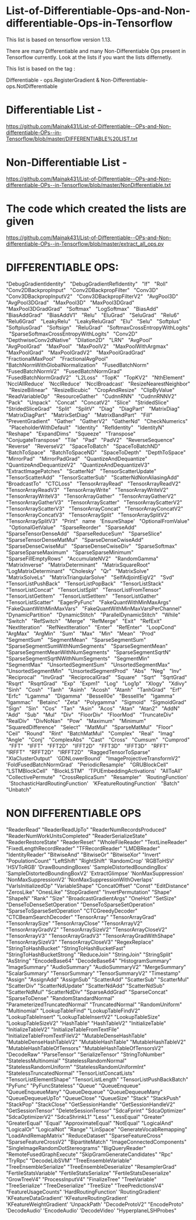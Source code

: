# List-of-Differentiable-Ops-and-Non-differentiable-Ops-in-Tensorflow


This list is based on tensorflow version 1.13.

There are many Differentiable and many Non-Differentiable Ops present in Tensorflow currently. Look at the lists if you want the lists differnetly. 

This list is based on the tag :

Differentiable - ops.RegisterGradient 
& 
Non-Differentiable- ops.NotDifferentiable

# Differentiable List - 
https://github.com/Mainak431/List-of-Differentiable--OPs-and-Non-differentiable-OPs--in-Tensorflow/blob/master/DIFFERENTIABLE%20LIST.txt

# Non-Differentiable List -
https://github.com/Mainak431/List-of-Differentiable--OPs-and-Non-differentiable-OPs--in-Tensorflow/blob/master/NonDifferentiable.txt

# The code which created the lists are given 
https://github.com/Mainak431/List-of-Differentiable--OPs-and-Non-differentiable-OPs--in-Tensorflow/blob/master/extract_all_ops.py

# DIFFERENTIABLE OPS:

"DebugGradientIdentity" &nbsp;
"DebugGradientRefIdentity" &nbsp;
"If" &nbsp;
"Roll" &nbsp;
"Conv2DBackpropInput" &nbsp;
"Conv2DBackpropFilter" &nbsp;
"Conv3D" &nbsp;
"Conv3DBackpropInputV2" &nbsp;
"Conv3DBackpropFilterV2" &nbsp;
"AvgPool3D" &nbsp;
"AvgPool3DGrad" &nbsp;
"MaxPool3D" &nbsp;
"MaxPool3DGrad" &nbsp;
"MaxPool3DGradGrad" &nbsp;
"Softmax" &nbsp;
"LogSoftmax" &nbsp;
"BiasAdd" &nbsp;
"BiasAddGrad" &nbsp;
"BiasAddV1" &nbsp;
"Relu" &nbsp;
"EluGrad" &nbsp;
"SeluGrad" &nbsp;
"Relu6" &nbsp;
"Relu6Grad" &nbsp;
"LeakyRelu" &nbsp;
"LeakyReluGrad" &nbsp;
"Elu" &nbsp;
"Selu" &nbsp;
"Softplus" &nbsp;
"SoftplusGrad" &nbsp;
"Softsign" &nbsp;
"ReluGrad" &nbsp;
"SoftmaxCrossEntropyWithLogits" &nbsp;
"SparseSoftmaxCrossEntropyWithLogits" &nbsp;
"Conv2D" &nbsp;
"DepthwiseConv2dNative" &nbsp;
"Dilation2D" &nbsp;
"LRN" &nbsp;
"AvgPool" &nbsp;
"AvgPoolGrad" &nbsp;
"MaxPool" &nbsp;
"MaxPoolV2" &nbsp;
"MaxPoolWithArgmax" &nbsp;
"MaxPoolGrad" &nbsp;
"MaxPoolGradV2" &nbsp;
"MaxPoolGradGrad" &nbsp;
"FractionalMaxPool" &nbsp;
"FractionalAvgPool" &nbsp;
"BatchNormWithGlobalNormalization" &nbsp;
"FusedBatchNorm" &nbsp;
"FusedBatchNormV2" &nbsp;
"FusedBatchNormGrad" &nbsp;
"FusedBatchNormGradV2" &nbsp;
"L2Loss" &nbsp;
"TopK" &nbsp;
"TopKV2" &nbsp;
"NthElement" &nbsp;
'NcclAllReduce' &nbsp;
'NcclReduce' &nbsp;
'NcclBroadcast' &nbsp;
"ResizeNearestNeighbor" &nbsp;
"ResizeBilinear" &nbsp;
"ResizeBicubic" &nbsp;
"CropAndResize" &nbsp;
"ClipByValue" &nbsp;
"ReadVariableOp" &nbsp;
"ResourceGather" &nbsp;
"CudnnRNN" &nbsp;
"CudnnRNNV2" &nbsp;
"Pack" &nbsp;
"Unpack" &nbsp;
"Concat" &nbsp;
"ConcatV2" &nbsp;
"Slice" &nbsp;
"StridedSlice" &nbsp;
"StridedSliceGrad" &nbsp;
"Split" &nbsp;
"SplitV" &nbsp;
"Diag" &nbsp;
"DiagPart" &nbsp;
"MatrixDiag" &nbsp;
"MatrixDiagPart" &nbsp;
"MatrixSetDiag" &nbsp;
"MatrixBandPart" &nbsp;
"Fill" &nbsp;
"PreventGradient" &nbsp;
"Gather" &nbsp;
"GatherV2" &nbsp;
"GatherNd" &nbsp;
"CheckNumerics" &nbsp;
"PlaceholderWithDefault" &nbsp;
"Identity" &nbsp;
"RefIdentity" &nbsp;
"IdentityN" &nbsp;
"Reshape" &nbsp;
"ExpandDims" &nbsp;
"Squeeze" &nbsp;
"Transpose" &nbsp;
"ConjugateTranspose" &nbsp;
"Tile" &nbsp;
"Pad" &nbsp;
"PadV2" &nbsp;
"ReverseSequence" &nbsp;
"Reverse" &nbsp;
"ReverseV2" &nbsp;
"SpaceToBatch" &nbsp;
"SpaceToBatchND" &nbsp;
"BatchToSpace" &nbsp;
"BatchToSpaceND" &nbsp;
"SpaceToDepth" &nbsp;
"DepthToSpace" &nbsp;
"MirrorPad" &nbsp;
"MirrorPadGrad" &nbsp;
"QuantizeAndDequantize" &nbsp;
"QuantizeAndDequantizeV2" &nbsp;
"QuantizeAndDequantizeV3" &nbsp;
"ExtractImagePatches" &nbsp;
"ScatterNd" &nbsp;
"TensorScatterUpdate" &nbsp;
"TensorScatterAdd" &nbsp;
"TensorScatterSub" &nbsp;
"ScatterNdNonAliasingAdd" &nbsp;
"BroadcastTo" &nbsp;
"CTCLoss" &nbsp;
"TensorArrayRead" &nbsp;
"TensorArrayReadV2" &nbsp;
"TensorArrayReadV3" &nbsp;
"TensorArrayWrite" &nbsp;
"TensorArrayWriteV2" &nbsp;
"TensorArrayWriteV3" &nbsp;
"TensorArrayGather" &nbsp;
"TensorArrayGatherV2" &nbsp;
"TensorArrayGatherV3" &nbsp;
"TensorArrayScatter" &nbsp;
"TensorArrayScatterV2" &nbsp;
"TensorArrayScatterV3" &nbsp;
"TensorArrayConcat" &nbsp;
"TensorArrayConcatV2" &nbsp;
"TensorArrayConcatV3" &nbsp;
"TensorArraySplit" &nbsp;
"TensorArraySplitV2" &nbsp;
"TensorArraySplitV3" &nbsp;
"Print" &nbsp;
name &nbsp;
'EnsureShape' &nbsp;
"OptionalFromValue" &nbsp;
"OptionalGetValue" &nbsp;
"SparseReorder" &nbsp;
"SparseAdd" &nbsp;
"SparseTensorDenseAdd" &nbsp;
"SparseReduceSum" &nbsp;
"SparseSlice" &nbsp;
"SparseTensorDenseMatMul" &nbsp;
"SparseDenseCwiseAdd" &nbsp;
"SparseDenseCwiseMul" &nbsp;
"SparseDenseCwiseDiv" &nbsp;
"SparseSoftmax" &nbsp;
"SparseSparseMaximum" &nbsp;
"SparseSparseMinimum" &nbsp;
"SparseFillEmptyRows" &nbsp;
"AccumulateNV2" &nbsp;
"RandomGamma" &nbsp;
"MatrixInverse" &nbsp;
"MatrixDeterminant" &nbsp;
"MatrixSquareRoot" &nbsp;
"LogMatrixDeterminant" &nbsp;
"Cholesky" &nbsp;
"Qr" &nbsp;
"MatrixSolve" &nbsp;
"MatrixSolveLs" &nbsp;
"MatrixTriangularSolve" &nbsp;
"SelfAdjointEigV2" &nbsp;
"Svd" &nbsp;
"TensorListPushBack" &nbsp;
"TensorListPopBack" &nbsp;
"TensorListStack" &nbsp;
"TensorListConcat" &nbsp;
"TensorListSplit" &nbsp;
"TensorListFromTensor" &nbsp;
"TensorListGetItem" &nbsp;
"TensorListSetItem" &nbsp;
"TensorListGather" &nbsp;
"TensorListScatter" &nbsp;
"EagerPyFunc" &nbsp;
"FakeQuantWithMinMaxArgs" &nbsp;
"FakeQuantWithMinMaxVars" &nbsp;
"FakeQuantWithMinMaxVarsPerChannel" &nbsp;
"DynamicPartition" &nbsp;
"DynamicStitch" &nbsp;
"ParallelDynamicStitch" &nbsp;
"While" &nbsp;
"Switch" &nbsp;
"RefSwitch" &nbsp;
"Merge" &nbsp;
"RefMerge" &nbsp;
"Exit" &nbsp;
"RefExit" &nbsp;
"NextIteration" &nbsp;
"RefNextIteration" &nbsp;
"Enter" &nbsp;
"RefEnter" &nbsp;
"LoopCond" &nbsp;
"ArgMax" &nbsp;
"ArgMin" &nbsp;
"Sum" &nbsp;
"Max" &nbsp;
"Min" &nbsp;
"Mean" &nbsp;
"Prod" &nbsp;
"SegmentSum" &nbsp;
"SegmentMean" &nbsp;
"SparseSegmentSum" &nbsp;
"SparseSegmentSumWithNumSegments" &nbsp;
"SparseSegmentMean" &nbsp;
"SparseSegmentMeanWithNumSegments" &nbsp;
"SparseSegmentSqrtN" &nbsp;
"SparseSegmentSqrtNWithNumSegments" &nbsp;
"SegmentMin" &nbsp;
"SegmentMax" &nbsp;
"UnsortedSegmentSum" &nbsp;
"UnsortedSegmentMax" &nbsp;
"UnsortedSegmentMin" &nbsp;
"UnsortedSegmentProd" &nbsp;
"Abs" &nbsp;
"Neg" &nbsp;
"Inv" &nbsp;
"Reciprocal" &nbsp;
"InvGrad" &nbsp;
"ReciprocalGrad" &nbsp;
"Square" &nbsp;
"Sqrt" &nbsp;
"SqrtGrad" &nbsp;
"Rsqrt" &nbsp;
"RsqrtGrad" &nbsp;
"Exp" &nbsp;
"Expm1" &nbsp;
"Log" &nbsp;
"Log1p" &nbsp;
"Xlogy" &nbsp;
"Xdivy" &nbsp;
"Sinh" &nbsp;
"Cosh" &nbsp;
"Tanh" &nbsp;
"Asinh" &nbsp;
"Acosh" &nbsp;
"Atanh" &nbsp;
"TanhGrad" &nbsp;
"Erf" &nbsp;
"Erfc" &nbsp;
"Lgamma" &nbsp;
"Digamma" &nbsp;
"BesselI0e" &nbsp;
"BesselI1e" &nbsp;
"Igamma" &nbsp;
"Igammac" &nbsp;
"Betainc" &nbsp;
"Zeta" &nbsp;
"Polygamma" &nbsp;
"Sigmoid" &nbsp;
"SigmoidGrad" &nbsp;
"Sign" &nbsp;
"Sin" &nbsp;
"Cos" &nbsp;
"Tan" &nbsp;
"Asin" &nbsp;
"Acos" &nbsp;
"Atan" &nbsp;
"Atan2" &nbsp;
"AddN" &nbsp;
"Add" &nbsp;
"Sub" &nbsp;
"Mul" &nbsp;
"Div" &nbsp;
"FloorDiv" &nbsp;
"FloorMod" &nbsp;
"TruncateDiv" &nbsp;
"RealDiv" &nbsp;
"DivNoNan" &nbsp;
"Pow" &nbsp;
"Maximum" &nbsp;
"Minimum" &nbsp;
"SquaredDifference" &nbsp;
"Select" &nbsp;
"MatMul" &nbsp;
"SparseMatMul" &nbsp;
"Floor" &nbsp;
"Ceil" &nbsp;
"Round" &nbsp;
"Rint" &nbsp;
"BatchMatMul" &nbsp;
"Complex" &nbsp;
"Real" &nbsp;
"Imag" &nbsp;
"Angle" &nbsp;
"Conj" &nbsp;
"ComplexAbs" &nbsp;
"Cast" &nbsp;
"Cross" &nbsp;
"Cumsum" &nbsp;
"Cumprod" &nbsp;
"FFT" &nbsp;
"IFFT" &nbsp;
"FFT2D" &nbsp;
"IFFT2D" &nbsp;
"FFT3D" &nbsp;
"IFFT3D" &nbsp;
"RFFT" &nbsp;
"IRFFT" &nbsp;
"RFFT2D" &nbsp;
"IRFFT2D" &nbsp;
"RaggedTensorToSparse" &nbsp;
"XlaClusterOutput" &nbsp;
'GDNLowerBound' &nbsp;
"ImageProjectiveTransformV2" &nbsp;
'FoldFusedBatchNormGrad' &nbsp;
"PeriodicResample" &nbsp;
"GRUBlockCell" &nbsp;
"LSTMBlockCell" &nbsp;
"BlockLSTM" &nbsp;
'TPUEmbeddingActivations' &nbsp;
"AllToAll" &nbsp;
"CollectivePermute" &nbsp;
"CrossReplicaSum" &nbsp;
"Resampler" &nbsp;
'RoutingFunction' &nbsp;
'StochasticHardRoutingFunction' &nbsp;
'KFeatureRoutingFunction' &nbsp;
"Batch" &nbsp;
"Unbatch" &nbsp;



# NON DIFFERENTIABLE OPS

"ReaderRead" 
"ReaderReadUpTo" 
"ReaderNumRecordsProduced" 
"ReaderNumWorkUnitsCompleted" 
"ReaderSerializeState" 
"ReaderRestoreState" 
"ReaderReset" 
"WholeFileReader" 
"TextLineReader" 
"FixedLengthRecordReader" 
"TFRecordReader" 
"LMDBReader" 
"IdentityReader" 
"BitwiseAnd" 
"BitwiseOr" 
"BitwiseXor" 
"Invert" 
"PopulationCount" 
"LeftShift" 
"RightShift" 
'RandomCrop' 
'RGBToHSV' 
'HSVToRGB' 
'DrawBoundingBoxes' 
'SampleDistortedBoundingBox' 
'SampleDistortedBoundingBoxV2' 
'ExtractGlimpse' 
'NonMaxSuppression' 
'NonMaxSuppressionV2' 
'NonMaxSuppressionWithOverlaps' 
"VarIsInitializedOp" 
"VariableShape" 
"ConcatOffset" 
"Const" 
"EditDistance" 
"ZerosLike" 
"OnesLike" 
"StopGradient" 
"InvertPermutation" 
"Shape" 
"ShapeN" 
"Rank" 
"Size" 
"BroadcastGradientArgs" 
"OneHot" 
"SetSize" 
"DenseToDenseSetOperation" 
"DenseToSparseSetOperation" 
"SparseToSparseSetOperation" 
"CTCGreedyDecoder" 
"CTCBeamSearchDecoder" 
"TensorArray" 
"TensorArrayGrad" 
"TensorArraySize" 
"TensorArrayClose" 
"TensorArrayV2" 
"TensorArrayGradV2" 
"TensorArraySizeV2" 
"TensorArrayCloseV2" 
"TensorArrayV3" 
"TensorArrayGradV3" 
"TensorArrayGradWithShape" 
"TensorArraySizeV3" 
"TensorArrayCloseV3" 
"RegexReplace" 
"StringToHashBucket" 
"StringToHashBucketFast" 
"StringToHashBucketStrong" 
"ReduceJoin" 
"StringJoin" 
"StringSplit" 
"AsString" 
"EncodeBase64" 
"DecodeBase64" 
"HistogramSummary" 
"ImageSummary" 
"AudioSummary" 
"AudioSummaryV2" 
"MergeSummary" 
"ScalarSummary" 
"TensorSummary" 
"TensorSummaryV2" 
"Timestamp" 
"Assign" 
"AssignAdd" 
"AssignSub" 
"ScatterAdd" 
"ScatterSub" 
"ScatterMul" 
"ScatterDiv" 
"ScatterNdUpdate" 
"ScatterNdAdd" 
"ScatterNdSub" 
"ScatterNdMul" 
"ScatterNdDiv" 
"SparseAddGrad" 
"SparseConcat" 
"SparseToDense" 
"RandomStandardNormal" 
"ParameterizedTruncatedNormal" 
"TruncatedNormal" 
"RandomUniform" 
"Multinomial" 
"LookupTableFind" 
"LookupTableFindV2" 
"LookupTableInsert" 
"LookupTableInsertV2" 
"LookupTableSize" 
"LookupTableSizeV2" 
"HashTable" 
"HashTableV2" 
"InitializeTable" 
"InitializeTableV2" 
"InitializeTableFromTextFile" 
"InitializeTableFromTextFileV2" 
"MutableDenseHashTable" 
"MutableDenseHashTableV2" 
"MutableHashTable" 
"MutableHashTableV2" 
"MutableHashTableOfTensors" 
"MutableHashTableOfTensorsV2" 
"DecodeRaw" 
"ParseTensor" 
"SerializeTensor" 
"StringToNumber" 
"StatelessMultinomial" 
"StatelessRandomNormal" 
"StatelessRandomUniform" 
"StatelessRandomUniformInt" 
"StatelessTruncatedNormal" 
"TensorListConcatLists" 
"TensorListElementShape" 
"TensorListLength" 
"TensorListPushBackBatch" 
"PyFunc" 
"PyFuncStateless" 
"Queue" 
"QueueEnqueue" 
"QueueEnqueueMany" 
"QueueDequeue" 
"QueueDequeueMany" 
"QueueDequeueUpTo" 
"QueueClose" 
"QueueSize" 
"Stack" 
"StackPush" 
"StackPop" 
"StackClose" 
"GetSessionHandle" 
"GetSessionHandleV2" 
"GetSessionTensor" 
"DeleteSessionTensor" 
"SdcaFprint" 
"SdcaOptimizer" 
"SdcaOptimizerV2" 
"SdcaShrinkL1" 
"Less" 
"LessEqual" 
"Greater" 
"GreaterEqual" 
"Equal" 
"ApproximateEqual" 
"NotEqual" 
"LogicalAnd" 
"LogicalOr" 
"LogicalNot" 
"Range" 
"LinSpace" 
"GenerateVocabRemapping" 
"LoadAndRemapMatrix" 
"ReduceDataset" 
"SparseFeatureCross" 
"SparseFeatureCrossV2" 
"BipartiteMatch" 
"ImageConnectedComponents" 
"SingleImageRandomDotStereograms" 
"BigQueryReader" 
"RemoteFusedGraphExecute" 
"SkipGramGenerateCandidates" 
"Rpc" 
"TryRpc" 
"DecodeLibSVM" 
"TreeEnsembleVariable" 
"TreeEnsembleSerialize" 
"TreeEnsembleDeserialize" 
"ResamplerGrad" 
"FertileStatsVariable" 
"FertileStatsSerialize" 
"FertileStatsDeserialize" 
"GrowTreeV4" 
"ProcessInputV4" 
"FinalizeTree" 
"TreeVariable" 
"TreeSerialize" 
"TreeDeserialize" 
"TreeSize" 
"TreePredictionsV4" 
"FeatureUsageCounts" 
'HardRoutingFunction' 
'RoutingGradient' 
'KFeatureDataGradient' 
'KFeatureRoutingGradient' 
'KFeatureWeightGradient' 
'UnpackPath' 
"DecodeProtoV2" 
"EncodeProto" 
'DecodeAudio' 
'EncodeAudio' 
'DecodeVideo' 
"HyperplaneLSHProbes" 

